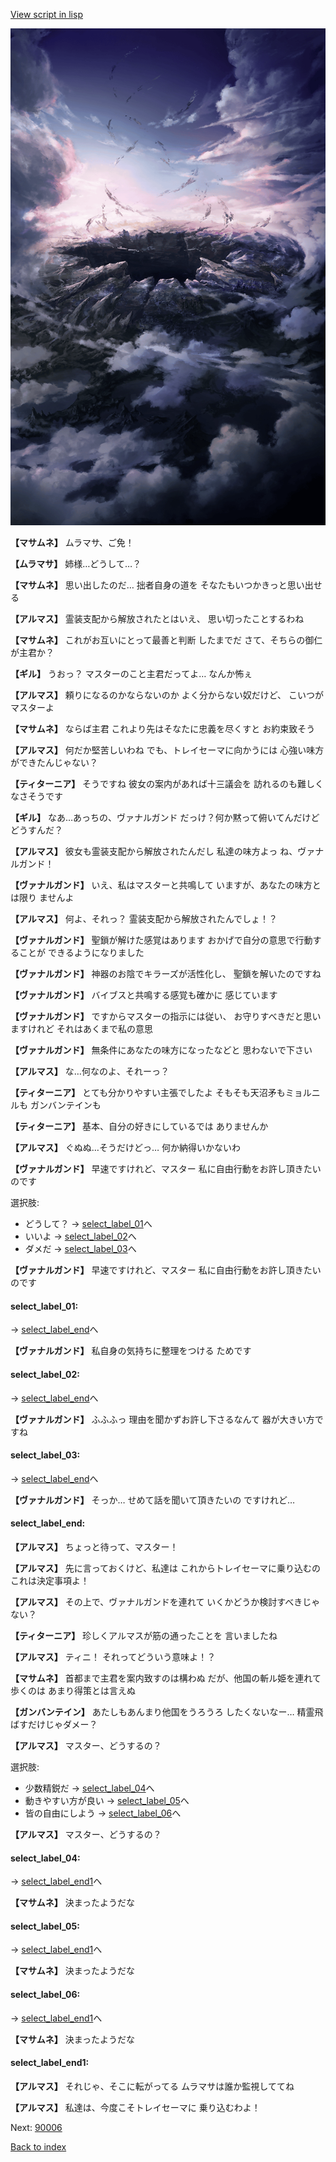 [View script in lisp](../scripts/100703063.txt)

![101_hole.png](../images/backgrounds/101_hole.png)

**【マサムネ】**
ムラマサ、ご免！

**【ムラマサ】**
姉様…どうして…？

**【マサムネ】**
思い出したのだ…
拙者自身の道を
そなたもいつかきっと思い出せる

**【アルマス】**
霊装支配から解放されたとはいえ、
思い切ったことするわね

**【マサムネ】**
これがお互いにとって最善と判断
したまでだ
さて、そちらの御仁が主君か？

**【ギル】**
うおっ？
マスターのこと主君だってよ…
なんか怖ぇ

**【アルマス】**
頼りになるのかならないのか
よく分からない奴だけど、
こいつがマスターよ

**【マサムネ】**
ならば主君
これより先はそなたに忠義を尽くすと
お約束致そう

**【アルマス】**
何だか堅苦しいわね
でも、トレイセーマに向かうには
心強い味方ができたんじゃない？

**【ティターニア】**
そうですね
彼女の案内があれば十三議会を
訪れるのも難しくなさそうです

**【ギル】**
なあ…あっちの、ヴァナルガンド
だっけ？何か黙って俯いてんだけど
どうすんだ？

**【アルマス】**
彼女も霊装支配から解放されたんだし
私達の味方よっ
ね、ヴァナルガンド！

**【ヴァナルガンド】**
いえ、私はマスターと共鳴して
いますが、あなたの味方とは限り
ませんよ

**【アルマス】**
何よ、それっ？
霊装支配から解放されたんでしょ！？

**【ヴァナルガンド】**
聖鎖が解けた感覚はあります
おかげで自分の意思で行動することが
できるようになりました

**【ヴァナルガンド】**
神器のお陰でキラーズが活性化し、
聖鎖を解いたのですね

**【ヴァナルガンド】**
バイブスと共鳴する感覚も確かに
感じています

**【ヴァナルガンド】**
ですからマスターの指示には従い、
お守りすべきだと思いますけれど
それはあくまで私の意思

**【ヴァナルガンド】**
無条件にあなたの味方になったなどと
思わないで下さい

**【アルマス】**
な…何なのよ、それーっ？

**【ティターニア】**
とても分かりやすい主張でしたよ
そもそも天沼矛もミョルニルも
ガンバンテインも

**【ティターニア】**
基本、自分の好きにしているでは
ありませんか

**【アルマス】**
ぐぬぬ…そうだけどっ…
何か納得いかないわ

**【ヴァナルガンド】**
早速ですけれど、マスター
私に自由行動をお許し頂きたいのです

選択肢:
- どうして？ → [select_label_01](#select_label_01)へ
- いいよ → [select_label_02](#select_label_02)へ
- ダメだ → [select_label_03](#select_label_03)へ


**【ヴァナルガンド】**
早速ですけれど、マスター
私に自由行動をお許し頂きたいのです

#### select_label_01:
 → [select_label_end](#select_label_end)へ

**【ヴァナルガンド】**
私自身の気持ちに整理をつける
ためです

#### select_label_02:
 → [select_label_end](#select_label_end)へ

**【ヴァナルガンド】**
ふふふっ
理由を聞かずお許し下さるなんて
器が大きい方ですね

#### select_label_03:
 → [select_label_end](#select_label_end)へ

**【ヴァナルガンド】**
そっか…
せめて話を聞いて頂きたいの
ですけれど…

#### select_label_end:

**【アルマス】**
ちょっと待って、マスター！

**【アルマス】**
先に言っておくけど、私達は
これからトレイセーマに乗り込むの
これは決定事項よ！

**【アルマス】**
その上で、ヴァナルガンドを連れて
いくかどうか検討すべきじゃない？

**【ティターニア】**
珍しくアルマスが筋の通ったことを
言いましたね

**【アルマス】**
ティニ！
それってどういう意味よ！？

**【マサムネ】**
首都まで主君を案内致すのは構わぬ
だが、他国の斬ル姫を連れて歩くのは
あまり得策とは言えぬ

**【ガンバンテイン】**
あたしもあんまり他国をうろうろ
したくないなー…
精霊飛ばすだけじゃダメー？

**【アルマス】**
マスター、どうするの？

選択肢:
- 少数精鋭だ → [select_label_04](#select_label_04)へ
- 動きやすい方が良い → [select_label_05](#select_label_05)へ
- 皆の自由にしよう → [select_label_06](#select_label_06)へ


**【アルマス】**
マスター、どうするの？

#### select_label_04:
 → [select_label_end1](#select_label_end1)へ

**【マサムネ】**
決まったようだな

#### select_label_05:
 → [select_label_end1](#select_label_end1)へ

**【マサムネ】**
決まったようだな

#### select_label_06:
 → [select_label_end1](#select_label_end1)へ

**【マサムネ】**
決まったようだな

#### select_label_end1:

**【アルマス】**
それじゃ、そこに転がってる
ムラマサは誰か監視しててね

**【アルマス】**
私達は、今度こそトレイセーマに
乗り込むわよ！

Next: [90006](90006.md)

[Back to index](index.md)
